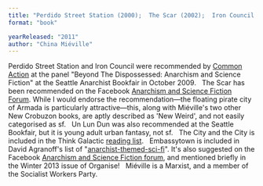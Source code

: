 ```yaml
---
title: "Perdido Street Station (2000);  The Scar (2002);  Iron Council (2004); Un Lun Dun (2007); The City and the City  (2009); Embassytown"
format: "book"

yearReleased: "2011"
author: "China Miéville"
---
```

Perdido Street Station and Iron Council were recommended by <a href="http://nwsfsnews.blogspot.com/2009/10/i-wanna-read-sf-anarchy.html"> Common Action</a> at the panel "Beyond The Dispossessed: Anarchism and Science  Fiction" at the Seattle Anarchist Bookfair in October 2009.
 
The Scar has been recommended on  the Facebook <a href="https://www.facebook.com/groups/anarchismandsciencefiction/search/?query=the scar"> Anarchism and Science Fiction Forum</a>. While I would endorse the  recommendation—the floating pirate city of Armada is particularly  attractive—this, along with Miéville's two other New Crobuzon books, are aptly  described as 'New Weird', and not easily categorised as sf.
 
Un Lun Dun  was also recommended at the Seattle Bookfair, but it is young adult urban fantasy, not sf.
 
The City and the City is  included in the Think Galactic <a href="http://thinkgalactic.org/reading-lists/by-author/">reading list</a>.
 
Embassytown is included in David Agranoff's list of "<a href="http://www.goodreads.com/review/list/2167338-david-agranoff?shelf=anarchist-themed-sci-fi">anarchist-themed-sci-fi</a>".  It's also suggested on the Facebook <a href="https://www.facebook.com/groups/anarchismandsciencefiction/search/?query=embassytown"> Anarchism and Science Fiction forum</a>, and mentioned briefly in the Winter  2013 issue of Organise!
 
Miéville is a Marxist, and a member of the Socialist Workers Party.
 